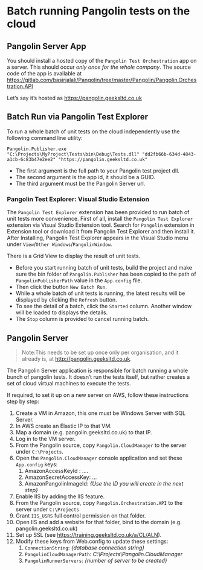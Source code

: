 # Batch running Pangolin tests on the cloud

## Pangolin Server App
You should install a hosted copy of the `Pangolin Test Orchestration` app on a server.
This should occur *only once for the whole company*.
The source code of the app is available at https://gitlab.com/basirjalali/Pangolin/tree/master/Pangolin/Pangolin.Orchestration.API 

Let’s say it’s hosted as https://pangolin.geeksltd.co.uk 

## Batch Run via Pangolin Test Explorer
To run a whole batch of unit tests on the cloud independently use the following command line utility:

```
Pangolin.Publisher.exe "C:\Projects\MyProject\Tests\bin\Debug\Tests.dll" "dd2fb66b-634d-4843-a1cb-6c83b47e2ee2" "https://pangolin.geeksltd.co.uk"
```

- The first argument is the full path to your Pangolin test project dll. 
- The second argument is the app id, it should be a GUID.
- The third argument must be the Pangolin Server url.

### Pangolin Test Explorer: Visual Studio Extension
The `Pangolin Test Explorer` extension has been provided to run batch of unit tests more convenience.
First of all, install the `Pangolin Test Explorer` extension via Visual Studio Extension tool.
Search for `Pangolin` extension in Extension tool or download it from Pangolin Test Explorer  and then install it.
After Installing, Pangolin Test Explorer appears in the Visual Studio menu under `View`/`Other Windows`/`PangolinWindow`. 

There is a Grid View to display the result of unit tests.

- Before you start running batch of unit tests, build the project and make sure the bin folder of `Pangolin.Publisher` has been copied to the path of `PangolinPublisherPath` value in the `App.config` file.
- Then click the button `New Batch Run`.
- While a whole batch of unit tests is running, the latest results will be displayed by clicking the `Refresh` button.
- To see the detail of a batch, click the `Started` column. Another window will be loaded to displays the details.
- The `Stop` column is provided to cancel running batch.

## Pangolin Server
> Note:This needs to be set up once only per organisation, and it already is, at http://pangolin.geeksltd.co.uk.

The Pangolin Server application is responsible for batch running a whole bunch of pangolin tests. It doesn’t run the tests itself, but rather creates a set of cloud virtual machines to execute the tests.

If required, to set it up on a new server on AWS, follow these instructions step by step:

1. Create a VM in Amazon, this one must be Windows Server with SQL Server.
1. In AWS create an Elastic IP to that VM.
1. Map a domain (e.g. pangolin.geeksltd.co.uk) to that IP.
1. Log in to the VM server.
1. From the Pangolin source, copy `Pangolin.CloudManager` to the server under `C:\Projects`.
1. Open the `Pangolin.CloudManager` console application and set these `App.config` keys:
   1. AmazonAccessKeyId : ….
   1. AmazonSecretAccessKey: ...
   1. AmazonPangolinImageId: *{Use the ID you will create in the next step}*
1. Enable IIS by adding the IIS feature.
1. From the Pangolin source, copy `Pangolin.Orchestration.API` to the server under `C:\Projects`
1. Grant `IIS_USRS` full control permission on that folder.
1. Open IIS and add a website for that folder, bind to the domain (e.g. pangolin.geeksltd.co.uk)
1. Set up SSL (see https://training.geeksltd.co.uk/a/CL/ALN).
1. Modify these keys from Web.config to update these settings:
   1. `ConnectionString`: *{database connection string}*
   1. `PangolinCloudManagerPath`: *C:\Projects\Pangolin.CloudManager*
   1. `PangolinRunnerServers`: *{number of server to be created}*



